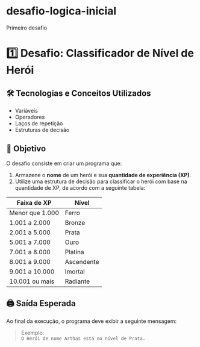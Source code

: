 # desafio-logica-inicial
Primeiro desafio
# 1️⃣ Desafio: Classificador de Nível de Herói

## 🛠️ Tecnologias e Conceitos Utilizados

- Variáveis  
- Operadores  
- Laços de repetição  
- Estruturas de decisão  

## 🎯 Objetivo

O desafio consiste em criar um programa que:

1. Armazene o **nome** de um herói e sua **quantidade de experiência (XP)**.
2. Utilize uma estrutura de decisão para classificar o herói com base na quantidade de XP, de acordo com a seguinte tabela:

| Faixa de XP         | Nível       |
|---------------------|-------------|
| Menor que 1.000     | Ferro       |
| 1.001 a 2.000       | Bronze      |
| 2.001 a 5.000       | Prata       |
| 5.001 a 7.000       | Ouro        |
| 7.001 a 8.000       | Platina     |
| 8.001 a 9.000       | Ascendente  |
| 9.001 a 10.000      | Imortal     |
| 10.001 ou mais      | Radiante    |

## 🖨️ Saída Esperada

Ao final da execução, o programa deve exibir a seguinte mensagem:


> Exemplo:  
> `O Herói de nome Arthas está no nível de Prata.`
